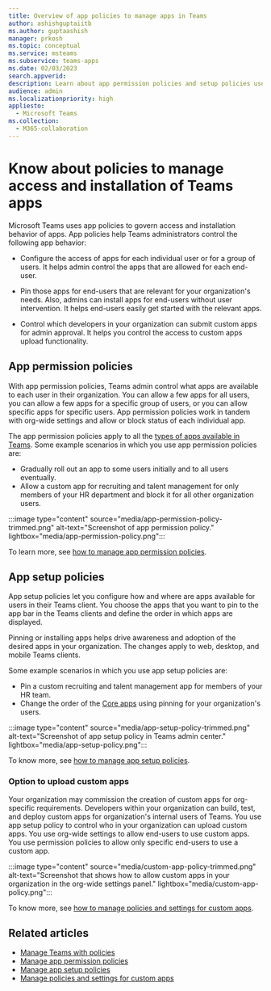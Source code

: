 ```yaml
---
title: Overview of app policies to manage apps in Teams
author: ashishguptaiitb
ms.author: guptaashish
manager: prkosh
ms.topic: conceptual
ms.service: msteams
ms.subservice: teams-apps
ms.date: 02/03/2023
search.appverid: 
description: Learn about app permission policies and setup policies used to manage apps in Microsoft Teams.
audience: admin
ms.localizationpriority: high
appliesto: 
  - Microsoft Teams
ms.collection: 
  - M365-collaboration
---
```


# Know about policies to manage access and installation of Teams apps

Microsoft Teams uses app policies to govern access and installation behavior of apps. App policies help Teams administrators control the following app behavior:

* Configure the access of apps for each individual user or for a group of users. It helps admin control the apps that are allowed for each end-user.

* Pin those apps for end-users that are relevant for your organization's needs. Also, admins can install apps for end-users without user intervention. It helps end-users easily get started with the relevant apps.

* Control which developers in your organization can submit custom apps for admin approval. It helps you control the access to custom apps upload functionality.

## App permission policies

With app permission policies, Teams admin control what apps are available to each user in their organization. You can allow a few apps for all users, you can allow a few apps for a specific group of users, or you can allow specific apps for specific users. App permission policies work in tandem with org-wide settings and allow or block status of each individual app.

The app permission policies apply to all the [types of apps available in Teams](deploy-apps-microsoft-teams-landing-page.md). Some example scenarios in which you use app permission policies are:

* Gradually roll out an app to some users initially and to all users eventually.
* Allow a custom app for recruiting and talent management for only members of your HR department and block it for all other organization users.

:::image type="content" source="media/app-permission-policy-trimmed.png" alt-text="Screenshot of app permission policy." lightbox="media/app-permission-policy.png":::

To learn more, see [how to manage app permission policies](teams-app-permission-policies.md).

## App setup policies

App setup policies let you configure how and where are apps available for users in their Teams client. You choose the apps that you want to pin to the app bar in the Teams clients and define the order in which apps are displayed.

Pinning or installing apps helps drive awareness and adoption of the desired apps in your organization. The changes apply to web, desktop, and mobile Teams clients.

Some example scenarios in which you use app setup policies are:

* Pin a custom recruiting and talent management app for members of your HR team.
* Change the order of the [Core apps](deploy-apps-microsoft-teams-landing-page.md#core-apps) using pinning for your organization's users.

:::image type="content" source="media/app-setup-policy-trimmed.png" alt-text="Screenshot of app setup policy in Teams admin center." lightbox="media/app-setup-policy.png":::

To know more, see [how to manage app setup policies](teams-app-setup-policies.md).

### Option to upload custom apps

Your organization may commission the creation of custom apps for org-specific requirements. Developers within your organization can build, test, and deploy custom apps for organization's internal users of Teams. You use app setup policy to control who in your organization can upload custom apps. You use org-wide settings to allow end-users to use custom apps. You use permission policies to allow only specific end-users to use a custom app.

:::image type="content" source="media/custom-app-policy-trimmed.png" alt-text="Screenshot that shows how to allow custom apps in your organization in the org-wide settings panel." lightbox="media/custom-app-policy.png":::

To know more, see [how to manage policies and settings for custom apps](teams-custom-app-policies-and-settings.md).

## Related articles

* [Manage Teams with policies](manage-teams-with-policies.md)
* [Manage app permission policies](teams-app-permission-policies.md)
* [Manage app setup policies](teams-app-setup-policies.md)
* [Manage policies and settings for custom apps](teams-custom-app-policies-and-settings.md)
